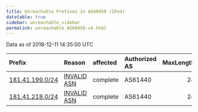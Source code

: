 ```yaml
---
title: Unreachable Prefixes in AS60458 (IPv4)
datatable: true
sidebar: unreachable_sidebar
permalink: unreachable_AS60458-v4.html
---
```


Data as of 2018-12-11 14:35:00 UTC


<div class="datatable-begin"></div>

| Prefix                                                   | Reason                                                                                                 | affected   | Authorized AS   |   MaxLength | Anchor                                         |   unreachable /24s |
|:---------------------------------------------------------|:-------------------------------------------------------------------------------------------------------|:-----------|:----------------|------------:|:-----------------------------------------------|-------------------:|
| [181.41.199.0/24](https://stat.ripe.net/181.41.199.0/24) | [INVALID ASN](https://rpki-validator.ripe.net/announcement-preview?asn=AS60458&prefix=181.41.199.0/24) | complete   | AS61440         |          24 | [LACNIC](unreachable_LACNIC_RPKI_Root-v4.html) |                  1 |
| [181.41.218.0/24](https://stat.ripe.net/181.41.218.0/24) | [INVALID ASN](https://rpki-validator.ripe.net/announcement-preview?asn=AS60458&prefix=181.41.218.0/24) | complete   | AS61440         |          24 | [LACNIC](unreachable_LACNIC_RPKI_Root-v4.html) |                  1 |

<div class="datatable-end"></div>